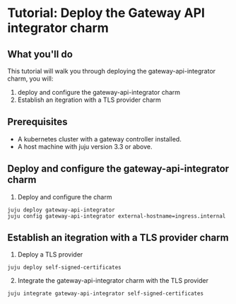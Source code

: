 # Tutorial: Deploy the Gateway API integrator charm

## What you'll do
This tutorial will walk you through deploying the gateway-api-integrator charm, you will:
1. deploy and configure the gateway-api-integrator charm
2. Establish an itegration with a TLS provider charm

## Prerequisites
* A kubernetes cluster with a gateway controller installed.
* A host machine with juju version 3.3 or above.

## Deploy and configure the gateway-api-integrator charm
1. Deploy and configure the charm
```
juju deploy gateway-api-integrator
juju config gateway-api-integrator external-hostname=ingress.internal
```

## Establish an itegration with a TLS provider charm
1. Deploy a TLS provider
```
juju deploy self-signed-certificates
```
2. Integrate the gateway-api-integrator charm with the TLS provider 
```
juju integrate gateway-api-integrator self-signed-certificates
```